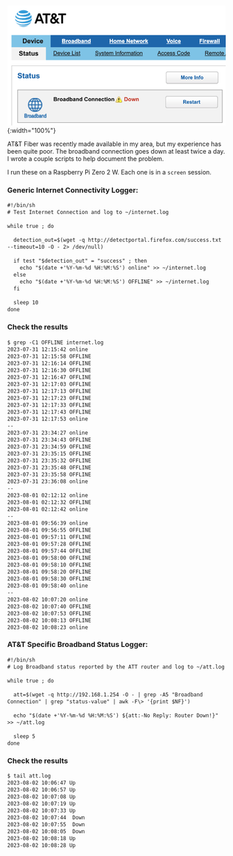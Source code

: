 ![AT&T](/assets/img/att.png){:width="100%"}

AT&T Fiber was recently made available in my area, but my experience has been quite poor. The broadband connection goes down at least twice a day. I wrote a couple scripts to help document the problem.

I run these on a Raspberry Pi Zero 2 W.  Each one is in a `screen` session.


### Generic Internet Connectivity Logger:

```shell
#!/bin/sh
# Test Internet Connection and log to ~/internet.log

while true ; do

  detection_out=$(wget -q http://detectportal.firefox.com/success.txt --timeout=10 -O - 2> /dev/null)

  if test "$detection_out" = "success" ; then
    echo "$(date +'%Y-%m-%d %H:%M:%S') online" >> ~/internet.log
  else
    echo "$(date +'%Y-%m-%d %H:%M:%S') OFFLINE" >> ~/internet.log
  fi

  sleep 10
done
```

### Check the results
```
$ grep -C1 OFFLINE internet.log
2023-07-31 12:15:42 online
2023-07-31 12:15:58 OFFLINE
2023-07-31 12:16:14 OFFLINE
2023-07-31 12:16:30 OFFLINE
2023-07-31 12:16:47 OFFLINE
2023-07-31 12:17:03 OFFLINE
2023-07-31 12:17:13 OFFLINE
2023-07-31 12:17:23 OFFLINE
2023-07-31 12:17:33 OFFLINE
2023-07-31 12:17:43 OFFLINE
2023-07-31 12:17:53 online
--
2023-07-31 23:34:27 online
2023-07-31 23:34:43 OFFLINE
2023-07-31 23:34:59 OFFLINE
2023-07-31 23:35:15 OFFLINE
2023-07-31 23:35:32 OFFLINE
2023-07-31 23:35:48 OFFLINE
2023-07-31 23:35:58 OFFLINE
2023-07-31 23:36:08 online
--
2023-08-01 02:12:12 online
2023-08-01 02:12:32 OFFLINE
2023-08-01 02:12:42 online
--
2023-08-01 09:56:39 online
2023-08-01 09:56:55 OFFLINE
2023-08-01 09:57:11 OFFLINE
2023-08-01 09:57:28 OFFLINE
2023-08-01 09:57:44 OFFLINE
2023-08-01 09:58:00 OFFLINE
2023-08-01 09:58:10 OFFLINE
2023-08-01 09:58:20 OFFLINE
2023-08-01 09:58:30 OFFLINE
2023-08-01 09:58:40 online
--
2023-08-02 10:07:20 online
2023-08-02 10:07:40 OFFLINE
2023-08-02 10:07:53 OFFLINE
2023-08-02 10:08:13 OFFLINE
2023-08-02 10:08:23 online
```



### AT&T Specific Broadband Status Logger:

```shell
#!/bin/sh
# Log Broadband status reported by the ATT router and log to ~/att.log

while true ; do

  att=$(wget -q http://192.168.1.254 -O - | grep -A5 "Broadband Connection" | grep "status-value" | awk -F\> '{print $NF}')

  echo "$(date +'%Y-%m-%d %H:%M:%S') ${att:-No Reply: Router Down!}" >> ~/att.log

  sleep 5
done
```

### Check the results
```
$ tail att.log 
2023-08-02 10:06:47 Up
2023-08-02 10:06:57 Up
2023-08-02 10:07:08 Up
2023-08-02 10:07:19 Up
2023-08-02 10:07:33 Up
2023-08-02 10:07:44  Down
2023-08-02 10:07:55  Down
2023-08-02 10:08:05  Down
2023-08-02 10:08:18 Up
2023-08-02 10:08:28 Up
```

